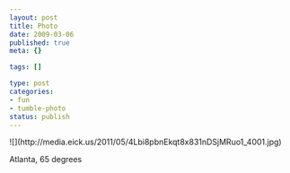 ```yaml
--- 
layout: post
title: Photo
date: 2009-03-06
published: true
meta: {}

tags: []

type: post
categories: 
- fun
- tumble-photo
status: publish
---
```

<div class="figure">            ![](http://media.eick.us/2011/05/4Lbi8pbnEkqt8x831nDSjMRuo1_4001.jpg)        </div>

Atlanta, 65 degrees

